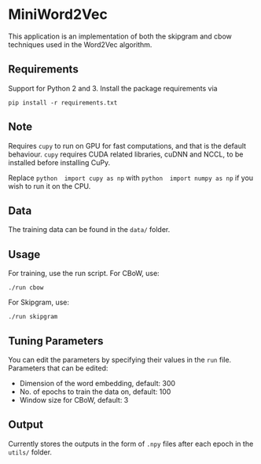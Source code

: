 # MiniWord2Vec

This application is an implementation of both the skipgram and cbow techniques used in the Word2Vec algorithm.
 

## Requirements

Support for Python 2 and 3. Install the package requirements via
```console
pip install -r requirements.txt
```
## Note
Requires ```cupy``` to run on GPU for fast computations, and that is the default behaviour.
 ```cupy``` requires CUDA related libraries, cuDNN and NCCL, to be installed before installing CuPy.

Replace ```python 
import cupy as np``` with ```python 
import numpy as np``` if you wish to run it on the CPU.  
 
## Data
 
The training data can be found in the ```data/``` folder.
 
 
## Usage

For training, use the run script.
For CBoW, use:
```console
./run cbow
```

For Skipgram, use:
```console
./run skipgram
```

## Tuning Parameters
You can edit the parameters by specifying their values in the ```run``` file.
Parameters that can be edited:
- Dimension of the word embedding, default: 300
- No. of epochs to train the data on, default: 100
- Window size for CBoW, default: 3

## Output
Currently stores the outputs in the form of ```.npy``` files after each epoch in the ```utils/``` folder.         
